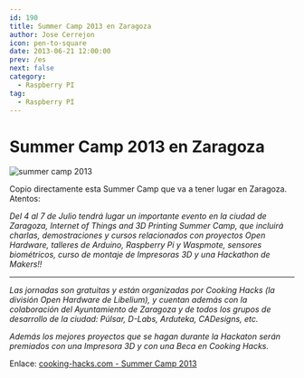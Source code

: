 ```yaml
---
id: 190
title: Summer Camp 2013 en Zaragoza
author: Jose Cerrejon
icon: pen-to-square
date: 2013-06-21 12:00:00
prev: /es
next: false
category:
  - Raspberry PI
tag:
  - Raspberry PI
---
```


# Summer Camp 2013 en Zaragoza

![summer camp 2013](http://www.misapuntesde.com/images/summercamp.jpg)

Copio directamente esta Summer Camp que va a tener lugar en Zaragoza. Atentos:

*Del 4 al 7 de Julio tendrá lugar un importante evento en la ciudad de Zaragoza, Internet of Things and 3D Printing Summer Camp, que incluirá charlas, demostraciones y cursos relacionados con proyectos Open Hardware, talleres de Arduino, Raspberry Pi y Waspmote, sensores biométricos, curso de montaje de Impresoras 3D y una Hackathon de Makers!!*

- - -
*Las jornadas son gratuitas y están organizadas por Cooking Hacks (la división Open Hardware de Libelium), y cuentan además con la colaboración del Ayuntamiento de Zaragoza y de todos los grupos de desarrollo de la ciudad: Púlsar, D-Labs, Arduteka, CADesigns, etc.*

*Además los mejores proyectos que se hagan durante la Hackaton serán premiados con una Impresora 3D y con una Beca en Cooking Hacks.*

Enlace: [cooking-hacks.com - Summer Camp 2013](http://www.cooking-hacks.com/index.php/internet-of-things-and-3d-printing-summer-camp-2013?___store=es&___from_store=en)